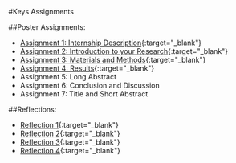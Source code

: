 #Keys Assignments  

##Poster Assignments:  

  - [Assignment 1: Internship Description](https://github.com/agoel11/KEYS2023/files/11933213/Assignment.1_.Internship.Description.pdf){:target="_blank"}  
  - [Assignment 2: Introduction to your Research](https://github.com/agoel11/KEYS2023/files/11923772/Assignment.2_.Introduction.to.Your.Research.pdf){:target="_blank"}  
  - [Assignment 3: Materials and Methods](https://github.com/agoel11/KEYS2023/files/11923773/Assignment.3_.Materials.Methods.pdf){:target="_blank"}  
  - [Assignment 4: Results](https://github.com/agoel11/KEYS2023/files/11933215/Assignment.4_.Results_Data.pdf){:target="_blank"}  
  - Assignment 5: Long Abstract  
  - Assignment 6: Conclusion and Discussion  
  - Assignment 7: Title and Short Abstract  

##Reflections:  

  - [Reflection 1](https://github.com/agoel11/KEYS2023/files/11923776/Reflection.1.pdf){:target="_blank"}  
  - [Reflection 2](https://github.com/agoel11/KEYS2023/files/11923778/Reflection.2.pdf){:target="_blank"}  
  - [Reflection 3](https://github.com/agoel11/KEYS2023/files/11923781/Reflection.3.pdf){:target="_blank"}  
  - [Reflection 4](https://github.com/agoel11/KEYS2023/files/11923782/Reflection.4.pdf){:target="_blank"}  
